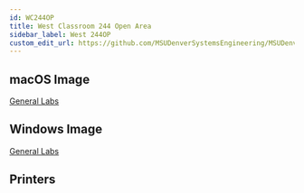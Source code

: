 ```yaml
---
id: WC244OP
title: West Classroom 244 Open Area
sidebar_label: West 244OP
custom_edit_url: https://github.com/MSUDenverSystemsEngineering/MSUDenverSystemsEngineering.github.io/edit/source/docs/lab-WC244OP.md
---
```


## macOS Image
[General Labs](image-mac-generallabs.md)

## Windows Image
[General Labs](image-win-generallabs.md)

## Printers

